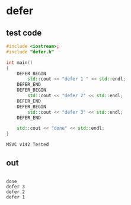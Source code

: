 # defer
## test code
```c++
#include <iostream>;
#include "defer.h"

int main()
{
    DEFER_BEGIN
        std::cout << "defer 1 " << std::endl;
    DEFER_END
    DEFER_BEGIN
        std::cout << "defer 2" << std::endl;
    DEFER_END
    DEFER_BEGIN
        std::cout << "defer 3" << std::endl;
    DEFER_END

    std::cout << "done" << std::endl;
}
```
`MSVC v142 Tested`
## out
<pre>
<code>
done
defer 3
defer 2
defer 1
</code>
</pre>
